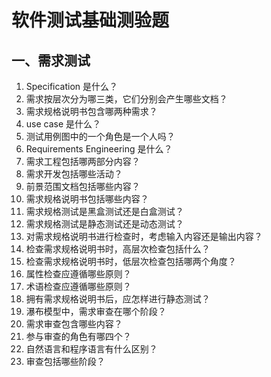 # 软件测试基础测验题

## 一、需求测试 

1. Specification 是什么？    
2. 需求按层次分为哪三类，它们分别会产生哪些文档？    
3. 需求规格说明书包含哪两种需求？    
4. use case 是什么？
5. 测试用例图中的一个角色是一个人吗？    
6. Requirements Engineering 是什么？    
7. 需求工程包括哪两部分内容？    
8. 需求开发包括哪些活动？    
9. 前景范围文档包括哪些内容？    
10. 需求规格说明书包括哪些内容？    
11. 需求规格测试是黑盒测试还是白盒测试？    
12. 需求规格测试是静态测试还是动态测试？    
13. 对需求规格说明书进行检查时，考虑输入内容还是输出内容？
14. 检查需求规格说明书时，高层次检查包括什么？    
15. 检查需求规格说明书时，低层次检查包括哪两个角度？    
16. 属性检查应遵循哪些原则？    
17. 术语检查应遵循哪些原则？    
18. 拥有需求规格说明书后，应怎样进行静态测试？
19. 瀑布模型中，需求审查在哪个阶段？    
20. 需求审查包含哪些内容？    
21. 参与审查的角色有哪四个？
22. 自然语言和程序语言有什么区别？    
23. 审查包括哪些阶段？    

